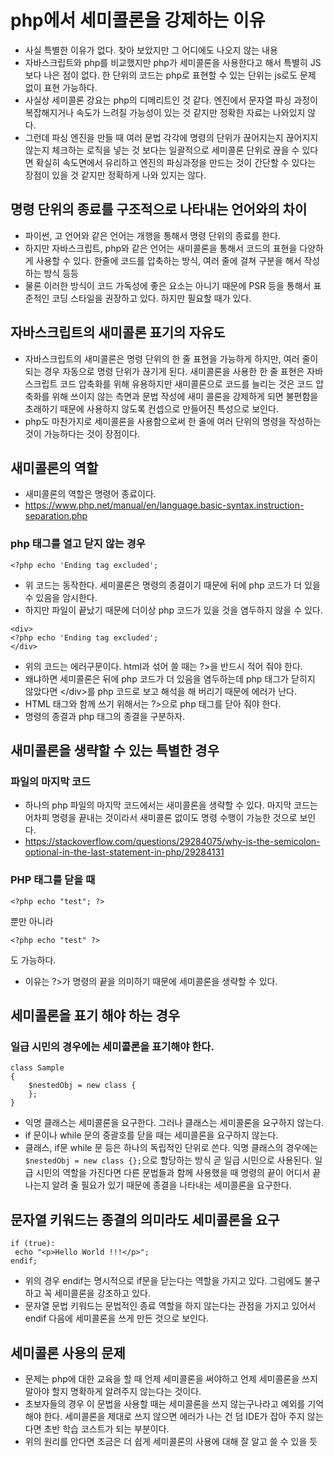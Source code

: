 # php에서 세미콜론을 강제하는 이유
- 사실 특별한 이유가 없다. 찾아 보았지만 그 어디에도 나오지 않는 내용
- 자바스크립트와 php를 비교했지만 php가 세미콜론을 사용한다고 해서 특별히 JS 보다 나은 점이 없다. 한 단위의 코드는 php로 표현할 수 있는 단위는 js로도 문제 없이 표현 가능하다.
- 사실상 세미콜론 강요는 php의 디메리트인 것 같다. 엔진에서 문자열 파싱 과정이 복잡해지거나 속도가 느려질 가능성이 있는 것 같지만 정확한 자료는 나와있지 않다.
- 그런데 파싱 엔진을 만들 때 여러 문법 각각에 명령의 단위가 끊어지는지 끊어지지 않는지 체크하는 로직을 넣는 것 보다는 일괄적으로 세미콜론 단위로 끊을 수 있다면 확실히 속도면에서 유리하고 엔진의 파싱과정을 만드는 것이 간단할 수 있다는 장점이 있을 것 같지만 정확하게 나와 있지는 않다.

## 명령 단위의 종료를 구조적으로 나타내는 언어와의 차이
- 파이썬, 고 언어와 같은 언어는 개행을 통해서 명령 단위의 종료를 한다.
- 하지만 자바스크립트, php와 같은 언어는 새미콜론을 통해서 코드의 표현을 다양하게 사용할 수 있다. 한줄에 코드를 압축하는 방식, 여러 줄에 걸쳐 구분을 해서 작성하는 방식 등등
- 물론 이러한 방식이 코드 가독성에 좋은 요소는 아니기 때문에 PSR 등을 통해서 표준적인 코딩 스타일을 권장하고 있다. 하지만 필요할 때가 있다.

## 자바스크립트의 새미콜론 표기의 자유도
- 자바스크립트의 새미콜론은 명령 단위의 한 줄 표현을 가능하게 하지만, 여러 줄이 되는 경우 자동으로 명령 단위가 끊기게 된다. 새미콜론을 사용한 한 줄 표현은 자바스크립트 코드 압축화를 위해 유용하지만 새미콜론으로 코드를 늘리는 것은 코드 압축화를 위해 쓰이지 않는 측면과 문법 작성에 새미 콜론을 강제하게 되면 불편함을 초래하기 때문에 사용하지 않도록 컨셉으로 만들어진 특성으로 보인다.
- php도 마찬가지로 세미콜론을 사용함으로써 한 줄에 여러 단위의 명령을 작성하는 것이 가능하다는 것이 장점이다.

## 새미콜론의 역할
- 새미콜론의 역할은 명령어 종료이다.
- https://www.php.net/manual/en/language.basic-syntax.instruction-separation.php

### php 태그를 열고 닫지 않는 경우
```
<?php echo 'Ending tag excluded';
```
- 위 코드는 동작한다. 세미콜론은 명령의 종결이기 때문에 뒤에 php 코드가 더 있을 수 있음을 암시한다.
- 하지만 파일이 끝났기 때문에 더이상 php 코드가 있을 것을 염두하지 않을 수 있다.
```
<div>
<?php echo 'Ending tag excluded';
</div>
```
- 위의 코드는 에러구문이다. html과 섞어 쓸 때는 ?>을 반드시 적어 줘야 한다. 
- 왜냐하면 세미콜론은 뒤에 php 코드가 더 있음을 염두하는데 php 태그가 닫히지 않았다면 \<\/div\>를 php 코드로 보고 해석을 해 버리기 때문에 에러가 난다.
- HTML 태그와 함께 쓰기 위해서는 ?>으로 php 태그를 닫아 줘야 한다.
- 명령의 종결과 php 태그의 종결을 구분하자.

## 새미콜론을 생략할 수 있는 특별한 경우
### 파일의 마지막 코드
- 하나의 php 파일의 마지막 코드에서는 새미콜론을 생략할 수 있다. 마지막 코드는 어차피 명령을 끝내는 것이라서 새미콜론 없이도 명령 수행이 가능한 것으로 보인다.
- https://stackoverflow.com/questions/29284075/why-is-the-semicolon-optional-in-the-last-statement-in-php/29284131

### PHP 태그를 닫을 때
```
<?php echo "test"; ?>
```
뿐만 아니라
```
<?php echo "test" ?>
```
도 가능하다.
- 이유는 ?>가 명령의 끝을 의미하기 때문에 세미콜론을 생략할 수 있다.

## 세미콜론을 표기 해야 하는 경우
### 일급 시민의 경우에는 세미콜론을 표기해야 한다.
```
class Sample
{
    $nestedObj = new class {
    };
}
```
- 익명 클래스는 세미콜론을 요구한다. 그러나 클래스는 세미콜론을 요구하지 않는다.
- if 문이나 while 문의 중괄호를 닫을 때는 세미콜론을 요구하지 않는다.
- 클래스, if문 while 문 등은 하나의 독립적인 단위로 쓴다. 익명 클래스의 경우에는  `$nestedObj = new class {};`으로 할당하는 방식 곧 일급 시민으로 사용된다. 일급 시민의 역할을 가진다면 다른 문법들과 함께 사용했을 때 명령의 끝이 어디서 끝나는지 알려 줄 필요가 있기 때문에 종결을 나타내는 세미콜론을 요구한다.

## 문자열 키워드는 종결의 의미라도 세미콜론을 요구
```
if (true):
 echo "<p>Hello World !!!</p>";
endif;
```
- 위의 경우 endif는 명시적으로 if문을 닫는다는 역할을 가지고 있다. 그럼에도 불구하고 꼭 세미콜론을 강조하고 있다.
- 문자열 문법 키워드는 문법적인 종료 역할을 하지 않는다는 관점을 가지고 있어서 endif 다음에 세미콜론을 쓰게 만든 것으로 보인다.

## 세미콜론 사용의 문제
- 문제는 php에 대한 교육을 할 때 언제 세미콜론을 써야하고 언제 세미콜론을 쓰지 말아야 할지 명확하게 알려주지 않는다는 것이다.
- 초보자들의 경우 이 문법을 사용할 때는 세미콜론을 쓰지 않는구나라고 예외를 기억해야 한다. 세미콜론을 제대로 쓰지 않으면 에러가 나는 건 덤 IDE가 잡아 주지 않는다면 초반 학습 코스트가 되는 부분이다.
- 위의 원리를 안다면 조금은 더 쉽게 세미콜론의 사용에 대해 잘 알고 쓸 수 있을 듯
